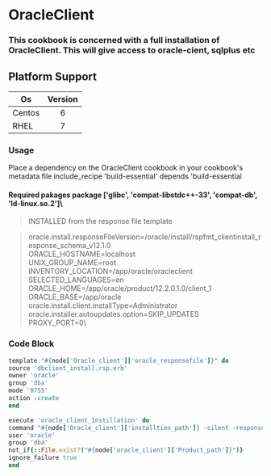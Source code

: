 # OracleClient



### **This cookbook is concerned with a full installation of OracleClient. This will give access to oracle-cient, sqlplus etc**

## **Platform Support**

| Os            | Version       | 
| ------------- |:-------------:| 
| Centos        | 6             | 
| RHEL          | 7             | 



### Usage

Place a dependency on the OracleClient cookbook in your cookbook's metadata file include_recipe 'build-essential' depends 'build-essential

#### Required pakages package ['glibc', 'compat-libstdc++-33', 'compat-db', 'ld-linux.so.2']\

>INSTALLED from the response file template

>oracle.install.responseFileVersion=/oracle/install/rspfmt_clientinstall_response_schema_v12.1.0\
>ORACLE_HOSTNAME=localhost\
>UNIX_GROUP_NAME=root\
>INVENTORY_LOCATION=/app/oracle/oracleclient\
>SELECTED_LANGUAGES=en\
>ORACLE_HOME=/app/oracle/product/12.2.0.1.0/client_1\
>ORACLE_BASE=/app/oracle\
>oracle.install.client.installType=Administrator\
>oracle.installer.autoupdates.option=SKIP_UPDATES\
>PROXY_PORT=0\ 


### Code Block


```RUBY
template "#{node['Oracle_client']['oracle_responsefile']}" do
source 'dbclient_install.rsp.erb'
owner 'oracle'
group 'dba'
mode '0755'
action :create
end
```
```RUBY
execute 'oracle_client_Instillation' do
command "#{node['Oracle_client']['installtion_path']} -silent -responseFile '#{node['Oracle_client']['oracle_responsefile']}' -ignoreSysPrereqs -waitforcompletion -showProgress oracle.install.option=INSTALL_DB_SWONLY"
user 'oracle'
group 'dba'
not_if{::File.exist?("#{node['oracle_client']['Product_path']}")}
ignore_failure true
end
```
